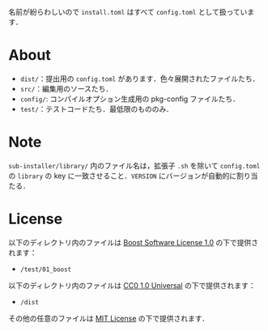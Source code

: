 名前が紛らわしいので `install.toml` はすべて `config.toml` として扱っています．

# About
- `dist/`：提出用の `config.toml` があります．色々展開されたファイルたち．
- `src/`：編集用のソースたち．
- `config/`: コンパイルオプション生成用の pkg-config ファイルたち．
- `test/`：テストコードたち．最低限のもののみ．

# Note
`sub-installer/library/` 内のファイル名は，拡張子 `.sh` を除いて `config.toml` の `library` の key に一致させること．`VERSION` にバージョンが自動的に割り当たる．

# License
以下のディレクトリ内のファイルは [Boost Software License 1.0](https://www.boost.org/doc/user-guide/bsl.html) の下で提供されます：
- `/test/01_boost`

以下のディレクトリ内のファイルは [CC0 1.0 Universal](https://creativecommons.org/publicdomain/zero/1.0/) の下で提供されます：
- `/dist`

その他の任意のファイルは [MIT License](https://opensource.org/license/mit) の下で提供されます．
